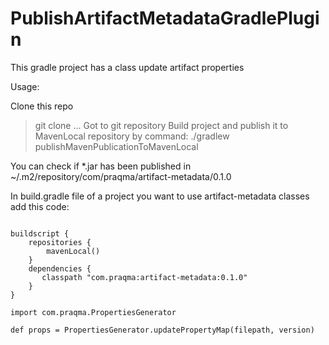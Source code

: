 # PublishArtifactMetadataGradlePlugin
This gradle project has a class update artifact properties

Usage:

Clone this repo
> git clone ...
Got to git repository
Build project and publish it to MavenLocal repository by command:
>./gradlew publishMavenPublicationToMavenLocal

You can check if *.jar has been published in
~/.m2/repository/com/praqma/artifact-metadata/0.1.0

In build.gradle file of a project you want to use artifact-metadata classes
add this code:

<pre><code>
buildscript {
    repositories {
        mavenLocal()
    }
    dependencies {
       classpath "com.praqma:artifact-metadata:0.1.0"
    }
}

import com.praqma.PropertiesGenerator

def props = PropertiesGenerator.updatePropertyMap(filepath, version)
</code></pre>
